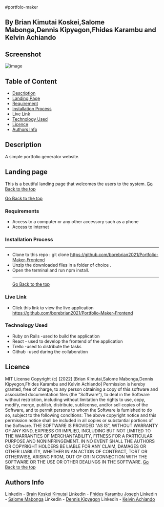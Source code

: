 #portfolo-maker

## By Brian Kimutai Koskei,Salome Mabonga,Dennis Kipyegon,Fhides Karambu and Kelvin Achiando

## Screenshot

![image](./public/home.jpg)

## Table of Content

- [Description](#description)
- [Landing Page](#Landing-Page)
- [Requirement](#Requirements)
- [Installation Process](#installation-Process)
- [Live Link](#Live-Link)
- [Technology Used](#technology-Used)
- [Licence](#licence)
- [Authors Info](#Authors-Info)

## Description

 <p>A simple portfolio generator website.</p>

## Landing page

This is a beutiful landing page that welcomes the users to the system.
[Go Back to the top](#Screenshot)

[Go Back to the top](#Screenshot)

### Requirements

- Access to a computer or any other accessory such as a phone
- Access to internet

### Installation Process

---

- Clone to this repo : git clone https://github.com/borebrian2021/Portfolio-Maker-Frontend
- Unzip the downloaded files in a folder of choice .
- Open the terminal and run npm install.
  ***
  [Go Back to the top](#Screenshot)

### Live Link

- Click this link to view the live application https://github.com/borebrian2021/Portfolio-Maker-Frontend

### Technology Used

- Ruby on Rails -used to build the application
- React - used to develop the frontend of the application
- Trello -used to distribute the tasks
- Github -used during the collaboration

## Licence

MIT License
Copyright (c) [2022] [Brian Kimutai,Salome Mabonga,Dennis Kipyegon,Fhides Karambu and Kelvin Achiando]
Permission is hereby granted, free of charge, to any person obtaining a copy
of this software and associated documentation files (the "Software"), to deal
in the Software without restriction, including without limitation the rights
to use, copy, modify, merge, publish, distribute, sublicense, and/or sell
copies of the Software, and to permit persons to whom the Software is
furnished to do so, subject to the following conditions:
The above copyright notice and this permission notice shall be included in all
copies or substantial portions of the Software.
THE SOFTWARE IS PROVIDED "AS IS", WITHOUT WARRANTY OF ANY KIND, EXPRESS OR
IMPLIED, INCLUDING BUT NOT LIMITED TO THE WARRANTIES OF MERCHANTABILITY,
FITNESS FOR A PARTICULAR PURPOSE AND NONINFRINGEMENT. IN NO EVENT SHALL THE
AUTHORS OR COPYRIGHT HOLDERS BE LIABLE FOR ANY CLAIM, DAMAGES OR OTHER
LIABILITY, WHETHER IN AN ACTION OF CONTRACT, TORT OR OTHERWISE, ARISING FROM,
OUT OF OR IN CONNECTION WITH THE SOFTWARE OR THE USE OR OTHER DEALINGS IN THE
SOFTWARE.
[Go Back to the top](#Screenshot)

## Authors Info

Linkedin - [Brain Koskei Kimutai](https://www.linkedin.com/in/bore-brian-5655b814b/)
Linkedin - [Fhides Karambu Joseph](https://www.linkedin.com/in/fhides-joseph-91044a244/)
Linkedin - [Salome Mabonga]()
Linkedin - [Dennis Kipyegon]()
Linkedin - [Kelvin Achiando]()
